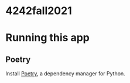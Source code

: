 # 4242fall2021

# Running this app
## Poetry
Install [Poetry](https://python-poetry.org/), a dependency manager for Python. 



